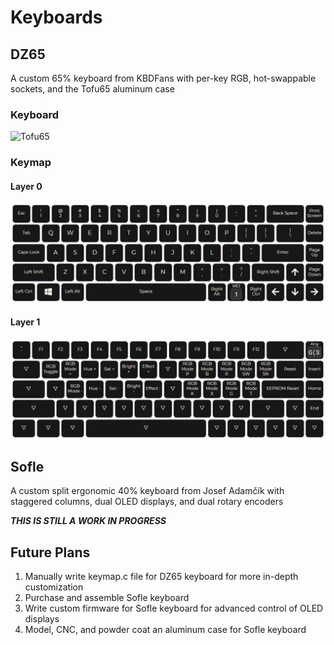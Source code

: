 # Keyboards

## DZ65

A custom 65% keyboard from KBDFans with per-key RGB, hot-swappable sockets, and the Tofu65 aluminum case

### Keyboard

![Tofu65](https://github.com/Edward-Boguslavsky/Keyboards/blob/main/DZ65/tofu65.jpg?raw=true)

### Keymap

#### Layer 0

![Layer 0](https://github.com/Edward-Boguslavsky/Keyboards/blob/main/DZ65/layer_0.png?raw=true)

#### Layer 1

![Layer 1](https://github.com/Edward-Boguslavsky/Keyboards/blob/main/DZ65/layer_1.png?raw=true)

## Sofle

A custom split ergonomic 40% keyboard from Josef Adamčík with staggered columns, dual OLED displays, and dual rotary encoders

***THIS IS STILL A WORK IN PROGRESS***

## Future Plans

1. Manually write keymap.c file for DZ65 keyboard for more in-depth customization
2. Purchase and assemble Sofle keyboard
3. Write custom firmware for Sofle keyboard for advanced control of OLED displays
4. Model, CNC, and powder coat an aluminum case for Sofle keyboard